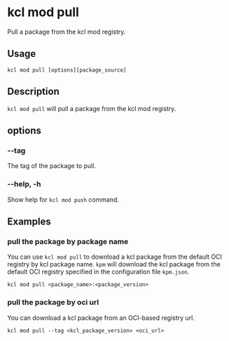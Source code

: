 # kcl mod pull

Pull a package from the kcl mod registry.

## Usage

```shell
kcl mod pull [options][package_source]
```

## Description

`kcl mod pull` will pull a package from the kcl mod registry.

## options

### --tag

The tag of the package to pull.

### --help, -h

Show help for `kcl mod push` command.

## Examples

### pull the package by package name

You can use `kcl mod pull` to download a kcl package from the default OCI registry by kcl package name.
`kpm` will download the kcl package from the default OCI registry specified in the configuration file `kpm.json`.

```shell
kcl mod pull <package_name>:<package_version>
```

### pull the package by oci url

You can download a kcl package from an OCI-based registry url.

```shell
kcl mod pull --tag <kcl_package_version> <oci_url>
```

